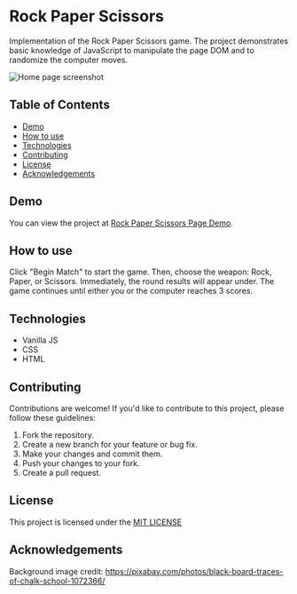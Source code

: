 # Rock Paper Scissors

Implementation of the Rock Paper Scissors game. The project demonstrates basic knowledge of JavaScript to manipulate the page DOM and to randomize the computer moves.

![Home page screenshot](demo.png)

## Table of Contents

- [Demo](#demo)
- [How to use](#how-to-use)
- [Technologies](#technologies)
- [Contributing](#contributing)
- [License](#license)
- [Acknowledgements](#Acknowledgements)

## Demo

You can view the project at [Rock Paper Scissors Page Demo](https://sevleo.github.io/TOP-RockPaperScissors/).

## How to use

Click "Begin Match" to start the game. Then, choose the weapon: Rock, Paper, or Scissors. Immediately, the round results will appear under. The game continues until either you or the computer reaches 3 scores.

## Technologies

- Vanilla JS
- CSS
- HTML

## Contributing

Contributions are welcome! If you'd like to contribute to this project, please follow these guidelines:

1.  Fork the repository.
2.  Create a new branch for your feature or bug fix.
3.  Make your changes and commit them.
4.  Push your changes to your fork.
5.  Create a pull request.

## License

This project is licensed under the [MIT LICENSE](./LICENSE)

## Acknowledgements

Background image credit:
https://pixabay.com/photos/black-board-traces-of-chalk-school-1072366/
